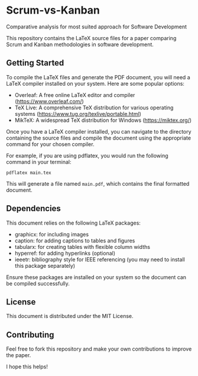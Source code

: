 # Scrum-vs-Kanban
Comparative analysis for most suited approach for Software Development

This repository contains the LaTeX source files for a paper comparing Scrum and Kanban methodologies in software development.

## Getting Started

To compile the LaTeX files and generate the PDF document, you will need a LaTeX compiler installed on your system. Here are some popular options:

- Overleaf: A free online LaTeX editor and compiler (https://www.overleaf.com/)
- TeX Live: A comprehensive TeX distribution for various operating systems (https://www.tug.org/texlive/portable.html)
-  MikTeX: A widespread TeX distribution for Windows (https://miktex.org/)

Once you have a LaTeX compiler installed, you can navigate to the directory containing the source files and compile the document using the appropriate command for your chosen compiler.

For example, if you are using pdflatex, you would run the following command in your terminal:

```
pdflatex main.tex
```

This will generate a file named `main.pdf`, which contains the final formatted document.

## Dependencies

This document relies on the following LaTeX packages:

- graphicx: for including images
- caption: for adding captions to tables and figures
- tabularx: for creating tables with flexible column widths
- hyperref: for adding hyperlinks (optional)
- ieeetr: bibliography style for IEEE referencing (you may need to install this package separately)

Ensure these packages are installed on your system so the document can be compiled successfully.

## License

This document is distributed under the MIT License.

## Contributing

Feel free to fork this repository and make your own contributions to improve the paper.

I hope this helps!
